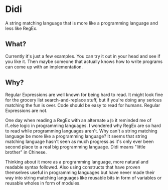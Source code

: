 # Didi

A string matching language that is more like a programming language and less like RegEx.



## What?

Currently it's just a few examples. You can try it out in your head and see if you like it. Then maybe someone that actually knows how to write programs can come up with an implementation.



## Why?

Regular Expressions are well known for being hard to read. It might look fine for the grocery list search-and-replace stuff, but if you're doing any serious matching the fun is over. Code should be easy to read for humans. Regular Expressions are not.
  
One day when reading a RegEx with an alternate `a|b` it reminded me of if..else logic in programming languages. I wondered why RegEx are so hard to read while programming languages aren't. Why can't a string matching language be more like a programming language? It seems that string matching language hasn't seen as much progress as it's only ever been second place to a real big programming language. Didi means "little brother" in Chinese.

Thinking about it more as a programming language, more natural and readable syntax followed. Also using constructs that have proven themselves useful in programming languages but have never made their way into string matching languages like reusable bits in form of variables or reusable wholes in form of modules.
